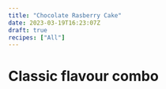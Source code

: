 ```yaml
---
title: "Chocolate Rasberry Cake"
date: 2023-03-19T16:23:07Z
draft: true
recipes: ["All"]
---
```


# Classic flavour combo